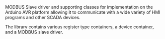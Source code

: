 MODBUS Slave driver and supporting classes for implementation on the Arduino AVR platform allowing it to communicate with a wide variety of HMI programs and other SCADA devices.

The library contains various register type containers, a device container, and a MODBUS slave driver.